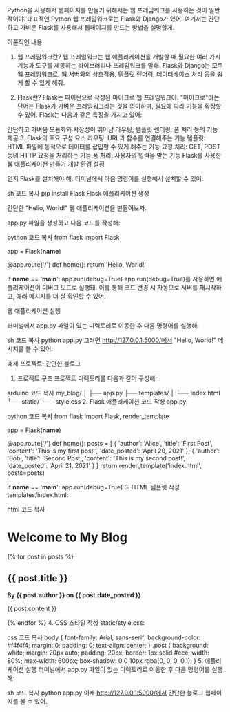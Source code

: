 Python을 사용해서 웹페이지를 만들기 위해서는 웹 프레임워크를 사용하는 것이 일반적이야. 대표적인 Python 웹 프레임워크로는 Flask와 Django가 있어. 여기서는 간단하고 가벼운 Flask를 사용해서 웹페이지를 만드는 방법을 설명할게.

이론적인 내용
1. 웹 프레임워크란?
웹 프레임워크는 웹 애플리케이션을 개발할 때 필요한 여러 가지 기능과 도구를 제공하는 라이브러리나 프레임워크를 말해. Flask와 Django는 모두 웹 프레임워크로, 웹 서버와의 상호작용, 템플릿 렌더링, 데이터베이스 처리 등을 쉽게 할 수 있게 해줘.

2. Flask란?
Flask는 파이썬으로 작성된 마이크로 웹 프레임워크야. "마이크로"라는 단어는 Flask가 가벼운 프레임워크라는 것을 의미하며, 필요에 따라 기능을 확장할 수 있어. Flask는 다음과 같은 특징을 가지고 있어:

간단하고 가벼움
모듈화와 확장성이 뛰어남
라우팅, 템플릿 렌더링, 폼 처리 등의 기능 제공
3. Flask의 주요 구성 요소
라우팅: URL과 함수를 연결해주는 기능
템플릿: HTML 파일에 동적으로 데이터를 삽입할 수 있게 해주는 기능
요청 처리: GET, POST 등의 HTTP 요청을 처리하는 기능
폼 처리: 사용자의 입력을 받는 기능
Flask를 사용한 웹 애플리케이션 만들기
개발 환경 설정

먼저 Flask를 설치해야 해. 터미널에서 다음 명령어를 실행해서 설치할 수 있어:

sh
코드 복사
pip install Flask
Flask 애플리케이션 생성

간단한 "Hello, World!" 웹 애플리케이션을 만들어보자.

app.py 파일을 생성하고 다음 코드를 작성해:

python
코드 복사
from flask import Flask

app = Flask(__name__)

@app.route('/')
def home():
    return 'Hello, World!'

if __name__ == '__main__':
    app.run(debug=True)
app.run(debug=True)를 사용하면 애플리케이션이 디버그 모드로 실행돼. 이를 통해 코드 변경 시 자동으로 서버를 재시작하고, 에러 메시지를 더 잘 확인할 수 있어.

웹 애플리케이션 실행

터미널에서 app.py 파일이 있는 디렉토리로 이동한 후 다음 명령어를 실행해:

sh
코드 복사
python app.py
그러면 http://127.0.0.1:5000/에서 "Hello, World!" 메시지를 볼 수 있어.

예제 프로젝트: 간단한 블로그
1. 프로젝트 구조
프로젝트 디렉토리를 다음과 같이 구성해:

arduino
코드 복사
my_blog/
│
├── app.py
├── templates/
│   └── index.html
└── static/
    └── style.css
2. Flask 애플리케이션 코드 작성
app.py:

python
코드 복사
from flask import Flask, render_template

app = Flask(__name__)

@app.route('/')
def home():
    posts = [
        {
            'author': 'Alice',
            'title': 'First Post',
            'content': 'This is my first post!',
            'date_posted': 'April 20, 2021'
        },
        {
            'author': 'Bob',
            'title': 'Second Post',
            'content': 'This is my second post!',
            'date_posted': 'April 21, 2021'
        }
    ]
    return render_template('index.html', posts=posts)

if __name__ == '__main__':
    app.run(debug=True)
3. HTML 템플릿 작성
templates/index.html:

html
코드 복사
<!DOCTYPE html>
<html lang="en">
<head>
    <meta charset="UTF-8">
    <meta name="viewport" content="width=device-width, initial-scale=1.0">
    <title>My Blog</title>
    <link rel="stylesheet" href="{{ url_for('static', filename='style.css') }}">
</head>
<body>
    <h1>Welcome to My Blog</h1>
    {% for post in posts %}
    <div class="post">
        <h2>{{ post.title }}</h2>
        <p><strong>By {{ post.author }} on {{ post.date_posted }}</strong></p>
        <p>{{ post.content }}</p>
    </div>
    {% endfor %}
</body>
</html>
4. CSS 스타일 작성
static/style.css:

css
코드 복사
body {
    font-family: Arial, sans-serif;
    background-color: #f4f4f4;
    margin: 0;
    padding: 0;
    text-align: center;
}
.post {
    background: white;
    margin: 20px auto;
    padding: 20px;
    border: 1px solid #ccc;
    width: 80%;
    max-width: 600px;
    box-shadow: 0 0 10px rgba(0, 0, 0, 0.1);
}
5. 애플리케이션 실행
터미널에서 app.py 파일이 있는 디렉토리로 이동한 후 다음 명령어를 실행해:

sh
코드 복사
python app.py
이제 http://127.0.0.1:5000/에서 간단한 블로그 웹페이지를 볼 수 있어.
